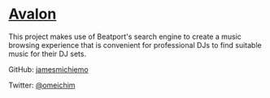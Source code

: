 [Avalon](http://github.com/jamesmichiemo/Avalon)
========================================

This project makes use of Beatport's search engine to create a music browsing experience that is convenient for professional DJs to find suitable music for their DJ sets.

GitHub: [jamesmichiemo](http://github.com/jamesmichiemo)

Twitter: [@omeichim](http://twitter.com/omeichim) 
